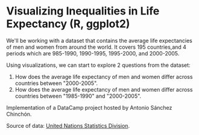 # Visualizing Inequalities in Life Expectancy (R, ggplot2)

We'll be working with a dataset that contains the average life expectancies of men and women from around the world. It covers 195 countries,and 4 periods which are 985-1990, 1990-1995, 1995-2000, and 2000-2005.


Using visualizations, we can start to explore 2 questions from the dataset:

  1. How does the average life expectancy of men and women differ across countries between "2000-2005".
  2. How does the average life expectancy of men and women differ across countries between "1985-1990" and "2000-2005". 
  
Implementation of a DataCamp project hosted by Antonio Sánchez Chinchón.

Source of data: [United Nations Statistics Division](http://data.un.org/Data.aspx?d=GenderStat&f=inID:37&c=1,2,3,4,5,6&s=crEngName:asc,sgvEngName:asc,timeEngName:desc&v=1/).


